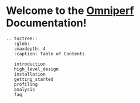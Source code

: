 # Welcome to the [Omniperf](https://github.com/ROCm/omniperf) Documentation!

```eval_rst
.. toctree::
   :glob:
   :maxdepth: 4
   :caption: Table of Contents

   introduction
   high_level_design
   installation
   getting_started
   profiling
   analysis
   faq
```
